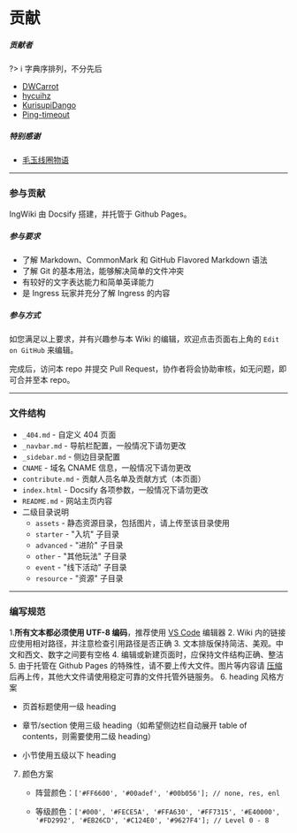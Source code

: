 # 贡献

##### 贡献者

?> ℹ️ 字典序排列，不分先后

- [DWCarrot](https://github.com/DWCarrot)
- [hycuihz](https://github.com/hycuihz)
- [KurisupiDango](https://github.com/KurisupiDango)
- [Ping-timeout](https://github.com/Ping-timeout)

##### 特别感谢

- [毛玉线圈物语](https://craft.moe)

------

### 参与贡献

IngWiki 由 Docsify 搭建，并托管于 Github Pages。

##### 参与要求

- 了解 Markdown、CommonMark 和 GitHub Flavored Markdown 语法
- 了解 Git 的基本用法，能够解决简单的文件冲突
- 有较好的文字表达能力和简单英译能力
- 是 Ingress 玩家并充分了解 Ingress 的内容

##### 参与方式

如您满足以上要求，并有兴趣参与本 Wiki 的编辑，欢迎点击页面右上角的   `Edit on GitHub` 来编辑。

完成后，访问本 repo 并提交 Pull Request，协作者将会协助审核，如无问题，即可合并至本 repo。

------

### 文件结构

- `_404.md` - 自定义 404 页面
- `_navbar.md` - 导航栏配置，一般情况下请勿更改
- `_sidebar.md` - 侧边目录配置
- `CNAME` - 域名 CNAME 信息，一般情况下请勿更改
- `contribute.md` - 贡献人员名单及贡献方式（本页面）
- `index.html` - Docsify 各项参数，一般情况下请勿更改
- `README.md` - 网站主页内容
- 二级目录说明
  - `assets` - 静态资源目录，包括图片，请上传至该目录使用
  - `starter` - "入坑" 子目录
  - `advanced` - "进阶" 子目录
  - `other` - "其他玩法" 子目录
  - `event` - "线下活动" 子目录
  - `resource` - "资源" 子目录

------

### 编写规范

1.**所有文本都必须使用 UTF-8 编码**，推荐使用 [VS Code](https://code.visualstudio.com/) 编辑器
2. Wiki 内的链接应使用相对路径，并注意检查引用路径是否正确
3. 文本排版保持简洁、美观。中文和西文、数字之间要有空格
4. 编辑或新建页面时，应保持文件结构正确、整洁
5. 由于托管在 Github Pages 的特殊性，请不要上传大文件。图片等内容请 [压缩](https://squoosh.app/) 后再上传，其他大文件请使用稳定可靠的文件托管外链服务。
6. heading 风格方案

   - 页首标题使用一级 heading

   - 章节/section 使用三级 heading（如希望侧边栏自动展开 table of contents，则需要使用二级 heading）

   - 小节使用五级以下 heading

7. 颜色方案

   - 阵营颜色：`['#FF6600', '#00adef', '#00b056']; // none, res, enl `

   - 等级颜色：`['#000', '#FECE5A', '#FFA630', '#FF7315', '#E40000', '#FD2992', '#EB26CD', '#C124E0', '#9627F4']; // Level 0 - 8`
